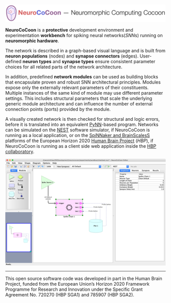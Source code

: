 ![NeuroCoCoon - Neuromorphic Computing CoCoon](assets/ncc_title_full.png)

**NeuroCoCoon** is a **protective** development environment and experimentation **workbench** for
spiking neural networks(*SNN*s) running on **neuromorphic hardware**.

The network is described in a graph-based visual language and is built from **neuron populations** (nodes) and **synapse
connectors** (edges). User-defined **neuron types** and **synapse types** ensure consistent parameter choices for all
related parts of the network architecture.

In addition, predefined **network modules** can be used as building blocks that encapsulate proven and robust
SNN architectural principles. Modules expose only the externally relevant parameters of their constituents.
Multiple instances of the same kind of module may use different parameter settings. This includes structural parameters
that scale the underlying generic module architecture and can influence the number of external connection points
(ports) provided by the module.

A visually created network is then checked for structural and logic errors, before it is translated into
an equivalent [PyNN][PyNN]-based program. Networks can be simulated on the [NEST][NEST] software simulator,
if NeuroCoCoon is running as a local application, or on the [SpiNNaker and BrainScalesS][HBP-NMC] platforms of the
European Horizon 2020 [Human Brain Project][HBP] (*HBP*), if NeuroCoCoon is running as a client side web application inside
the [HBP collaboratory][HBP-Collab].

![Editing a small network containing an instance of the Synfire Chain module](assets/editor_window_chaintest_raw.png)

---

This open source software code was developed in part in the Human Brain Project, funded from the
European Union’s Horizon 2020 Framework Programme for Research and Innovation under the
Specific Grant Agreement No. 720270 (HBP SGA1) and 785907 (HBP SGA2).

[PyNN]: https://neuralensemble.org/PyNN
[NEST]: https://www.nest-initiative.org
[HBP]: https://www.humanbrainproject.eu
[HBP-NMC]: https://www.humanbrainproject.eu/en/silicon-brains/neuromorphic-computing-platform/
[HBP-Collab]: https://collab.humanbrainproject.eu/